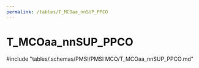 ```yaml
---
permalink: /tables/T_MCOaa_nnSUP_PPCO
---
```

# T_MCOaa_nnSUP_PPCO
<!-- SPDX-License-Identifier: MPL-2.0 -->

<!-- ATTENTION : Ne pas supprimer ou modifier la ligne ci-dessous -->
#include "tables/.schemas/PMSI/PMSI MCO/T_MCOaa_nnSUP_PPCO.md"
<!-- ATTENTION : Ne pas supprimer ou modifier la ligne ci-dessus -->
